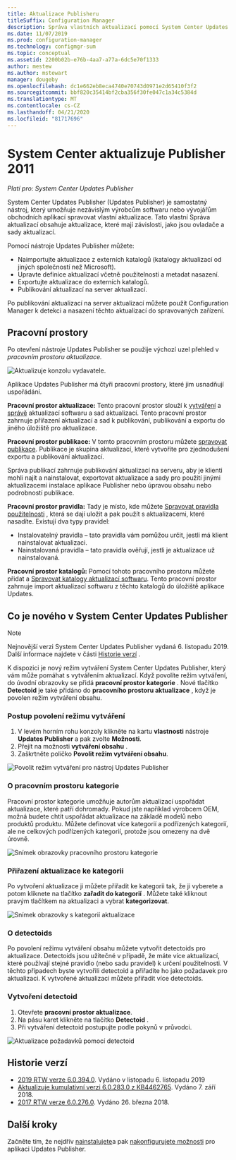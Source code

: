 ```yaml
---
title: Aktualizace Publisheru
titleSuffix: Configuration Manager
description: Správa vlastních aktualizací pomocí System Center Updates Publisher
ms.date: 11/07/2019
ms.prod: configuration-manager
ms.technology: configmgr-sum
ms.topic: conceptual
ms.assetid: 2200b02b-e76b-4aa7-a77a-6dc5e70f1333
author: mestew
ms.author: mstewart
manager: dougeby
ms.openlocfilehash: dc1e662eb8eca4740e70743d0971e2d65410f3f2
ms.sourcegitcommit: bbf820c35414bf2cba356f30fe047c1a34c5384d
ms.translationtype: MT
ms.contentlocale: cs-CZ
ms.lasthandoff: 04/21/2020
ms.locfileid: "81717696"
---
```

# <a name="system-center-updates-publisher"></a>System Center aktualizuje Publisher 2011

*Platí pro: System Center Updates Publisher*

System Center Updates Publisher (Updates Publisher) je samostatný nástroj, který umožňuje nezávislým výrobcům softwaru nebo vývojářům obchodních aplikací spravovat vlastní aktualizace. Tato vlastní Správa aktualizací obsahuje aktualizace, které mají závislosti, jako jsou ovladače a sady aktualizací.

Pomocí nástroje Updates Publisher můžete:

-   Naimportujte aktualizace z externích katalogů (katalogy aktualizací od jiných společností než Microsoft).
-   Upravte definice aktualizací včetně použitelnosti a metadat nasazení.
-   Exportujte aktualizace do externích katalogů.
-   Publikování aktualizací na server aktualizací.

Po publikování aktualizací na server aktualizací můžete použít Configuration Manager k detekci a nasazení těchto aktualizací do spravovaných zařízení.

## <a name="workspaces"></a>Pracovní prostory
Po otevření nástroje Updates Publisher se použije výchozí uzel přehled v *pracovním prostoru aktualizace.*

![Aktualizuje konzolu vydavatele.](media/console1.png)


Aplikace Updates Publisher má čtyři pracovní prostory, které jim usnadňují uspořádání.


**Pracovní prostor aktualizace:** Tento pracovní prostor slouží k [vytváření](create-updates-with-updates-publisher.md) a [správě](manage-updates-with-updates-publisher.md) aktualizací softwaru a sad aktualizací. Tento pracovní prostor zahrnuje přiřazení aktualizací a sad k publikování, publikování a exportu do jiného úložiště pro aktualizace.

**Pracovní prostor publikace:** V tomto pracovním prostoru můžete [spravovat publikace](updates-publisher-publications.md). Publikace je skupina aktualizací, které vytvoříte pro zjednodušení exportu a publikování aktualizací.

Správa publikací zahrnuje publikování aktualizací na serveru, aby je klienti mohli najít a nainstalovat, exportovat aktualizace a sady pro použití jinými aktualizacemi instalace aplikace Publisher nebo úpravou obsahu nebo podrobností publikace.

**Pracovní prostor pravidla:** Tady je místo, kde můžete [Spravovat pravidla použitelnosti](updates-publisher-applicability-rules.md) , která se dají uložit a pak použít s aktualizacemi, které nasadíte. Existují dva typy pravidel:

-   Instalovatelný pravidla – tato pravidla vám pomůžou určit, jestli má klient nainstalovat aktualizaci.
-   Nainstalovaná pravidla – tato pravidla ověřují, jestli je aktualizace už nainstalovaná.

**Pracovní prostor katalogů:** Pomocí tohoto pracovního prostoru můžete přidat a [Spravovat katalogy aktualizací softwaru](updates-publisher-catalogs.md). Tento pracovní prostor zahrnuje import aktualizací softwaru z těchto katalogů do úložiště aplikace Updates.

## <a name="whats-new-in-system-center-updates-publisher"></a>Co je nového v System Center Updates Publisher

>[!NOTE] 
> Nejnovější verzi System Center Updates Publisher vydaná 6. listopadu 2019. Další informace najdete v části [Historie verzí](#release-history) .

K dispozici je nový režim vytváření System Center Updates Publisher, který vám může pomáhat s vytvářením aktualizací. Když povolíte režim vytváření, do úvodní obrazovky se přidá **pracovní prostor kategorie** . Nové tlačítko **Detectoid** je také přidáno do **pracovního prostoru aktualizace** , když je povolen režim vytváření obsahu.

### <a name="to-enable-authoring-mode"></a>Postup povolení režimu vytváření

1. V levém horním rohu konzoly klikněte na kartu **vlastnosti** nástroje **Updates Publisher** a pak zvolte **Možnosti**.
1. Přejít na možnosti **vytváření obsahu** .
1. Zaškrtněte políčko **Povolit režim vytváření obsahu**.

![Povolit režim vytváření pro nástroj Updates Publisher](media/scup-enable-authoring-mode.png)

### <a name="about-the-categories-workspace"></a>O pracovním prostoru kategorie

Pracovní prostor kategorie umožňuje autorům aktualizací uspořádat aktualizace, které patří dohromady. Pokud jste například výrobcem OEM, možná budete chtít uspořádat aktualizace na základě modelů nebo produktů produktu. Můžete definovat více kategorií a podřízených kategorií, ale ne celkových podřízených kategorií, protože jsou omezeny na dvě úrovně.

![Snímek obrazovky pracovního prostoru kategorie](media/scup-categories-workspace.png)

### <a name="assign-an-update-to-a-category"></a>Přiřazení aktualizace ke kategorii

Po vytvoření aktualizace ji můžete přiřadit ke kategorii tak, že ji vyberete a potom kliknete na tlačítko **zařadit do kategorií** . Můžete také kliknout pravým tlačítkem na aktualizaci a vybrat **kategorizovat**.

![Snímek obrazovky s kategorií aktualizace](media/scup-categorize-update.png)

### <a name="about-detectoids"></a>O detectoids

Po povolení režimu vytváření obsahu můžete vytvořit detectoids pro aktualizace. Detectoids jsou užitečné v případě, že máte více aktualizací, které používají stejné pravidlo (nebo sadu pravidel) k určení použitelnosti. V těchto případech byste vytvořili detectoid a přiřadíte ho jako požadavek pro aktualizaci. K vytvořené aktualizaci můžete přiřadit více detectoids.


### <a name="create-a-detectoid"></a>Vytvoření detectoid

1. Otevřete **pracovní prostor aktualizace**.
1. Na pásu karet klikněte na tlačítko **Detectoid** .
1. Při vytváření detectoid postupujte podle pokynů v průvodci.



![Aktualizace požadavků pomocí detectoid](media/scup-detectoid-as-prerequisite.png)

## <a name="release-history"></a>Historie verzí

- [2019 RTW verze 6.0.394.0](https://techcommunity.microsoft.com/t5/Configuration-Manager-Blog/SCUP-adds-support-for-update-categories/ba-p/990111). Vydáno v listopadu 6. listopadu 2019
- [Aktualizuje kumulativní verzi 6.0.283.0 z KB4462765](https://support.microsoft.com/help/4462765/update-rollup-for-system-center-updates-publisher). Vydáno 7. září 2018.
- [2017 RTW verze 6.0.276.0](https://techcommunity.microsoft.com/t5/Configuration-Manager-Blog/System-Center-Updates-Publisher-adds-support-for-new-OSes/ba-p/274986). Vydáno 26. března 2018.


## <a name="next-steps"></a>Další kroky
Začněte tím, že nejdřív [nainstalujete](install-updates-publisher.md)a pak [nakonfigurujete možnosti](updates-publisher-options.md) pro aplikaci Updates Publisher.
